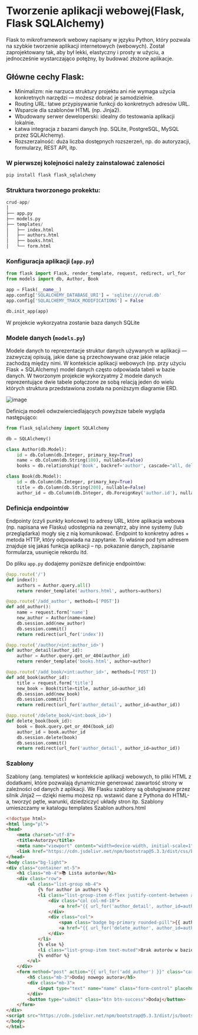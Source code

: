 # Tworzenie aplikacji webowej(Flask, Flask SQLAlchemy)
Flask to mikroframework webowy napisany w języku Python, który pozwala na szybkie tworzenie aplikacji internetowych (webowych). Został zaprojektowany tak, aby był lekki, elastyczny i prosty w użyciu, a jednocześnie wystarczająco potężny, by budować złożone aplikacje.

## Główne cechy Flask:
- Minimalizm: nie narzuca struktury projektu ani nie wymaga użycia konkretnych narzędzi — możesz dobrać je samodzielnie.
- Routing URL: łatwe przypisywanie funkcji do konkretnych adresów URL.
- Wsparcie dla szablonów HTML (np. Jinja2).
- Wbudowany serwer deweloperski: idealny do testowania aplikacji lokalnie.
- Łatwa integracja z bazami danych (np. SQLite, PostgreSQL, MySQL przez SQLAlchemy).
- Rozszerzalność: duża liczba dostępnych rozszerzeń, np. do autoryzacji, formularzy, REST API, itp.

### W pierwszej kolejności należy zainstalować zaleności
```Python
pip install flask flask_sqlalchemy
```

### Struktura tworzonego prokektu:
```Python
crud-app/
│
├── app.py
├── models.py
├── templates/
│   ├── index.html
│   ├── authors.html
│   ├── books.html
│   └── form.html
```

### Konfiguracja aplikacji (`app.py`)
```Python
from flask import Flask, render_template, request, redirect, url_for
from models import db, Author, Book

app = Flask(__name__)
app.config['SQLALCHEMY_DATABASE_URI'] = 'sqlite:///crud.db'
app.config['SQLALCHEMY_TRACK_MODIFICATIONS'] = False

db.init_app(app)
```
W projekcie wykorzyatna zostanie baza danych SQLite

### Modele danych (`models.py`)
Modele danych to reprezentacje struktur danych używanych w aplikacji — zazwyczaj opisują, jakie dane są przechowywane oraz jakie relacje zachodzą między nimi. W kontekście aplikacji webowych (np. przy użyciu Flask + SQLAlchemy) model danych często odpowiada tabeli w bazie danych. W tworzonym projekcie wykorzyatmy 2 modele danych reprezentujące dwie tabele połączone ze sobą relacją jeden do wielu których struktura przedstawiona została na poniższym diagramie ERD.

![image](https://github.com/user-attachments/assets/4247af0c-f9bd-462e-aeb3-c40d54dd4b42)

Definicja modeli odwzwierciedlających powyższe tabele wygląda następująco:
```Python
from flask_sqlalchemy import SQLAlchemy

db = SQLAlchemy()

class Author(db.Model):
    id = db.Column(db.Integer, primary_key=True)
    name = db.Column(db.String(100), nullable=False)
    books = db.relationship('Book', backref='author', cascade="all, delete", lazy=True)

class Book(db.Model):
    id = db.Column(db.Integer, primary_key=True)
    title = db.Column(db.String(200), nullable=False)
    author_id = db.Column(db.Integer, db.ForeignKey('author.id'), nullable=False)

```

### Definicja endpointów
Endpointy (czyli punkty końcowe) to adresy URL, które aplikacja webowa (np. napisana we Flasku) udostępnia na zewnątrz, aby inne systemy (lub przeglądarka) mogły się z nią komunikować.
Endpoint to konkretny adres + metoda HTTP, który odpowiada na zapytanie. To właśnie pod tym adresem znajduje się jakaś funkcja aplikacji – np. pokazanie danych, zapisanie formularza, usunięcie rekordu itd.

Do pliku `app.py` dodajemy poniższe definicje endpointów:
```Python
@app.route('/')
def index():
    authors = Author.query.all()
    return render_template('authors.html', authors=authors)

@app.route('/add_author', methods=['POST'])
def add_author():
    name = request.form['name']
    new_author = Author(name=name)
    db.session.add(new_author)
    db.session.commit()
    return redirect(url_for('index'))

@app.route('/author/<int:author_id>')
def author_detail(author_id):
    author = Author.query.get_or_404(author_id)
    return render_template('books.html', author=author)

@app.route('/add_book/<int:author_id>', methods=['POST'])
def add_book(author_id):
    title = request.form['title']
    new_book = Book(title=title, author_id=author_id)
    db.session.add(new_book)
    db.session.commit()
    return redirect(url_for('author_detail', author_id=author_id))

@app.route('/delete_book/<int:book_id>')
def delete_book(book_id):
    book = Book.query.get_or_404(book_id)
    author_id = book.author_id
    db.session.delete(book)
    db.session.commit()
    return redirect(url_for('author_detail', author_id=author_id))

```
### Szablony
Szablony (ang. templates) w kontekście aplikacji webowych, to pliki HTML z dodatkami, które pozwalają dynamicznie generować zawartość strony w zależności od danych z aplikacji.
We Flasku szablony są obsługiwane przez silnik Jinja2 — dzięki niemu możesz np. wstawić dane z Pythona do HTML-a, tworzyć pętle, warunki, dziedziczyć układy stron itp.
Szablony umieszczamy w katalogu templates
Szablon authors.html
```HTML
<!doctype html>
<html lang="pl">
<head>
    <meta charset="utf-8">
    <title>Autorzy</title>
    <meta name="viewport" content="width=device-width, initial-scale=1">
    <link href="https://cdn.jsdelivr.net/npm/bootstrap@5.3.3/dist/css/bootstrap.min.css" rel="stylesheet">
</head>
<body class="bg-light">
<div class="container mt-5">
    <h1 class="mb-4">📚 Lista autorów</h1>
    <div class="row">
        <ul class="list-group mb-4">
            {% for author in authors %}
            <li class="list-group-item d-flex justify-content-between align-items-center">
                <div class="col col-md-10">
                    <a href="{{ url_for('author_detail', author_id=author.id) }}">{{ author.name }}</a>
                </div>
                <div class="col">
                    <span class="badge bg-primary rounded-pill">{{ author.books|length }} książek</span>
                    <a href="{{ url_for('delete_author', author_id=author.id) }}"><button class="btn btn-danger" type="submit" >Usuń</button></a>
                </div>
            </li>
            {% else %}
            <li class="list-group-item text-muted">Brak autorów w bazie.</li>
            {% endfor %}
        </ul>
    </div>
    <form method="post" action="{{ url_for('add_author') }}" class="card p-3 shadow-sm">
        <h5 class="mb-3">Dodaj nowego autora</h5>
        <div class="mb-3">
            <input type="text" name="name" class="form-control" placeholder="Imię i nazwisko autora" required>
        </div>
        <button type="submit" class="btn btn-success">Dodaj</button>
    </form>
</div>
<script src="https://cdn.jsdelivr.net/npm/bootstrap@5.3.3/dist/js/bootstrap.bundle.min.js"></script>
</body>
</html>
```
